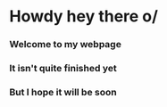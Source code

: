 # Howdy hey there o/
### Welcome to my webpage
### It isn't quite finished yet
### But I hope it will be soon
